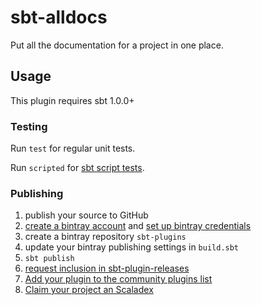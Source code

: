 # sbt-alldocs

Put all the documentation for a project in one place.

## Usage

This plugin requires sbt 1.0.0+

### Testing

Run `test` for regular unit tests.

Run `scripted` for [sbt script tests](http://www.scala-sbt.org/1.x/docs/Testing-sbt-plugins.html).

### Publishing

1. publish your source to GitHub
2. [create a bintray account](https://bintray.com/signup/index) and [set up bintray credentials](https://github.com/sbt/sbt-bintray#publishing)
3. create a bintray repository `sbt-plugins` 
4. update your bintray publishing settings in `build.sbt`
5. `sbt publish`
6. [request inclusion in sbt-plugin-releases](https://bintray.com/sbt/sbt-plugin-releases)
7. [Add your plugin to the community plugins list](https://github.com/sbt/website#attention-plugin-authors)
8. [Claim your project an Scaladex](https://github.com/scalacenter/scaladex-contrib#claim-your-project)
